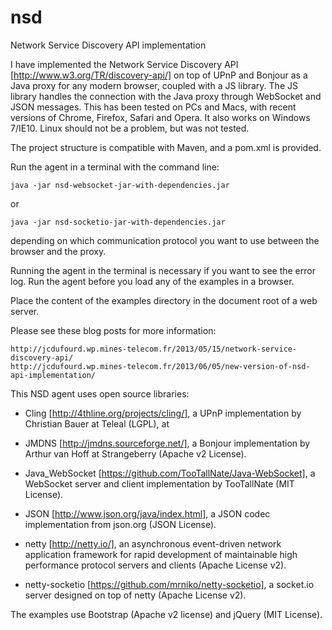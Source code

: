 nsd
===

Network Service Discovery API implementation

I have implemented the Network Service Discovery API [http://www.w3.org/TR/discovery-api/] 
on top of UPnP and Bonjour as a Java proxy for any modern browser, coupled with a JS library. 
The JS library handles the connection with the Java proxy through WebSocket and JSON messages.
This has been tested on PCs and Macs, with recent versions of Chrome, Firefox, Safari and Opera. 
It also works on Windows 7/IE10. Linux should not be a problem, but was not tested.

The project structure is compatible with Maven, and a pom.xml is provided.

Run the agent in a terminal with the command line:

	java -jar nsd-websocket-jar-with-dependencies.jar

or

	java -jar nsd-socketio-jar-with-dependencies.jar

depending on which communication protocol you want to use between the browser and the proxy.

Running the agent in the terminal is necessary if you want to see the error log. 
Run the agent before you load any of the examples in a browser.

Place the content of the examples directory in the document root of a web server. 

Please see these blog posts for more information:

	http://jcdufourd.wp.mines-telecom.fr/2013/05/15/network-service-discovery-api/
    http://jcdufourd.wp.mines-telecom.fr/2013/06/05/new-version-of-nsd-api-implementation/

This NSD agent uses open source libraries:

- Cling [http://4thline.org/projects/cling/], a UPnP implementation by Christian Bauer at Teleal (LGPL), at

- JMDNS [http://jmdns.sourceforge.net/], a Bonjour implementation by Arthur van Hoff at Strangeberry (Apache v2 License).

- Java_WebSocket [https://github.com/TooTallNate/Java-WebSocket], a WebSocket server and client implementation by TooTallNate (MIT License).

- JSON [http://www.json.org/java/index.html], a JSON codec implementation from json.org (JSON License).

- netty [http://netty.io/], an asynchronous event-driven network application framework for rapid development of
maintainable high performance protocol servers and clients (Apache License v2).

- netty-socketio [https://github.com/mrniko/netty-socketio], a socket.io server designed on top of netty (Apache License v2).

The examples use Bootstrap (Apache v2 license) and jQuery (MIT License).